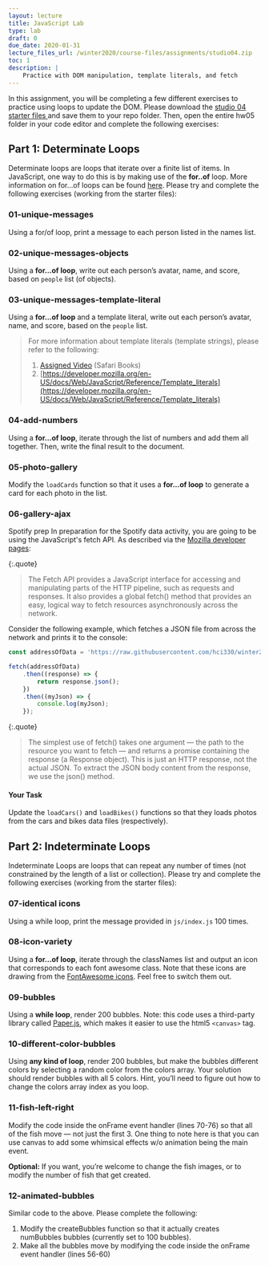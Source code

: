 ```yaml
---
layout: lecture
title: JavaScript Lab
type: lab
draft: 0
due_date: 2020-01-31
lecture_files_url: /winter2020/course-files/assignments/studio04.zip
toc: 1
description: |
    Practice with DOM manipulation, template literals, and fetch
---
```


In this assignment, you will be completing a few different exercises to practice using loops to update the DOM. Please download the <a class="lab" href="/winter2020/course-files/assignments/studio04.zip">studio 04 starter files <i class="fas fa-link"></i></a> and save them to your repo folder. Then, open the entire hw05 folder in your code editor and complete the following exercises:

## Part 1: Determinate Loops
Determinate loops are loops that iterate over a finite list of items. In JavaScript, one way to do this is by making use of the **for..of** loop. More information on for...of loops can be found [here](https://developer.mozilla.org/en-US/docs/Web/JavaScript/Reference/Statements/for...of). Please try and complete the following exercises (working from the starter files):

### 01-unique-messages 
Using a for/of loop, print a message to each person listed in the names list.

### 02-unique-messages-objects
Using a **for...of loop**, write out each person’s avatar, name, and score, based on `people` list (of objects).

### 03-unique-messages-template-literal
Using a **for...of loop** and a template literal, write out each person’s avatar, name, and score, based on the `people` list.

> For more information about template literals (template strings), please refer to the following:
> 1. [Assigned Video](https://learning.oreilly.com/learning-paths/learning-path-introduction/9781491987308/9781491912324-video215247) (Safari Books)
> 2. [https://developer.mozilla.org/en-US/docs/Web/JavaScript/Reference/Template_literals](https://developer.mozilla.org/en-US/docs/Web/JavaScript/Reference/Template_literals)

### 04-add-numbers
Using a **for...of loop**, iterate through the list of numbers and add them all together. Then, write the final result to the document.

### 05-photo-gallery
Modify the `loadCards` function so that it uses a **for...of loop** to generate a card for each photo in the list.

### 06-gallery-ajax 
<span class="hw">Spotify prep</span> 
In preparation for the Spotify data activity, you are going to be using the JavaScript's fetch API. As described via the <a href="https://developer.mozilla.org/en-US/docs/Web/API/Fetch_API/Using_Fetch" target="_blank">Mozilla developer pages</a>:

{:.quote} 
> The Fetch API provides a JavaScript interface for accessing and manipulating parts of the HTTP pipeline, such as requests and responses. It also provides a global fetch() method that provides an easy, logical way to fetch resources asynchronously across the network.

Consider the following example, which fetches a JSON file from across the network and prints it to the console:

```js
const addressOfData = 'https://raw.githubusercontent.com/hci330/winter2020/master/course-files/assignments/studio04/06-gallery-ajax/data/flowers.json'

fetch(addressOfData)
    .then((response) => {
        return response.json();
    })
    .then((myJson) => {
        console.log(myJson);
    });
```

{:.quote} 
> The simplest use of fetch() takes one argument — the path to the resource you want to fetch — and returns a promise containing the response (a Response object).
> This is just an HTTP response, not the actual JSON. To extract the JSON body content from the response, we use the json() method.

#### Your Task
Update the `loadCars()` and `loadBikes()` functions so that they loads photos from the cars and bikes data files (respectively).


## Part 2: Indeterminate Loops
Indeterminate Loops are loops that can repeat any number of times (not constrained by the length of a list or collection). Please try and complete the following exercises (working from the starter files):

### 07-identical icons
Using a while loop, print the message provided in `js/index.js` 100 times.

### 08-icon-variety
Using a **for...of loop**, iterate through the classNames list and output an icon that corresponds to each font awesome class. Note that these icons are drawing from the <a href="https://fontawesome.com/icons?d=gallery&m=free" target="_blank">FontAwesome icons</a>. Feel free to switch them out.

### 09-bubbles
Using a **while loop**, render 200 bubbles. Note: this code uses a third-party library called <a href="http://paperjs.org/" target="_blank">Paper.js</a>, which makes it easier to use the html5 `<canvas>` tag.

### 10-different-color-bubbles
Using **any kind of loop**, render 200 bubbles, but make the bubbles different colors by selecting a random color from the colors array. Your solution should render bubbles with all 5 colors. Hint, you’ll need to figure out how to change the colors array index as you loop.

### 11-fish-left-right
Modify the code inside the onFrame event handler (lines 70-76) so that all of the fish move — not just the first 3. One thing to note here is that you can use canvas to add some whimsical effects w/o animation being the main event. 

**Optional:** If you want, you’re welcome to change the fish images, or to modify the number of fish that get created.

### 12-animated-bubbles
Similar code to the above. Please complete the following:
1. Modify the  createBubbles function so that it actually creates numBubbles bubbles (currently set to 100 bubbles).
2. Make all the bubbles move by modifying the code inside the onFrame event handler (lines 56-60) 
